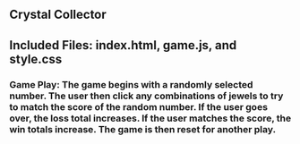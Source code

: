## Crystal Collector

## Included Files: index.html, game.js, and style.css

### Game Play:  The game begins with a randomly selected number.  The user then click any combinations of jewels to try to match the score of the random number.  If the user goes over, the loss total increases. If the user matches the score, the win totals increase.  The game is then reset for another play.
